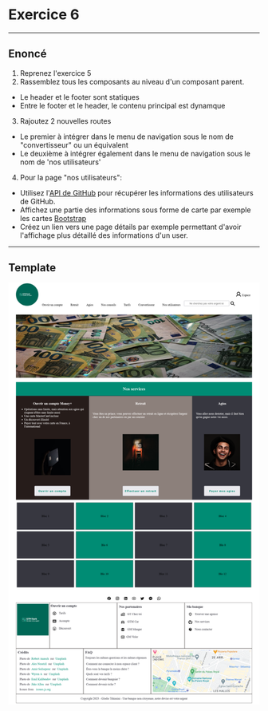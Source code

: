 # Exercice 6

---

## Enoncé

1. Reprenez l'exercice 5
2. Rassemblez tous les composants au niveau d'un composant parent.
- Le header et le footer sont statiques
- Entre le footer et le header, le contenu principal est dynamque
3. Rajoutez 2 nouvelles routes
- Le premier à intégrer dans le menu de navigation sous le nom de "convertisseur" ou un équivalent
- Le deuxième à intégrer également dans le menu de navigation sous le nom de 'nos utilisateurs'
4. Pour la page "nos utilisateurs":
- Utilisez l'[API de GitHub](https://api.github.com/users) pour récupérer les informations des utilisateurs de GitHub.
- Affichez une partie des informations sous forme de carte par exemple les cartes [Bootstrap](https://getbootstrap.com/docs/4.0/components/card/)
- Créez un lien vers une page détails par exemple permettant d'avoir l'affichage plus détaillé des informations d'un user.
---

## Template

![gtm-bank](./img/gtm-bank.png)